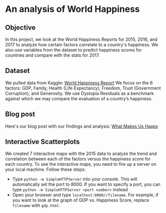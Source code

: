 # An analysis of World Happiness

## Objective
In this project, we look at the World Happiness Reports for 2015, 2016, and 2017 to analyze how certain factors correlate to a country's happiness. We also use variables from the dataset to predict happiness scores for countries and compare with the stats for 2017.

## Dataset
We pulled data from Kaggle: [World Happiness Report](https://www.kaggle.com/unsdsn/world-happiness/data)
We focus on the 6 factors: GDP, Family, Health (Life Expectancy), Freedom, Trust (Government Corruption), and Generosity. We use Dystopia Residuals as a benchmark against which we may compare the evaluation of a country’s happiness.

## Blog post
Here's our blog post with our findings and analysis: [What Makes Us Happy](https://medium.com/@bermanlucy19/what-makes-us-happy-73659cf89a0)

## Interactive Scatterplots
We created 7 interactive maps with the 2015 data to analyze the trend and correlation between each of the factors versus the happiness score for each country.
To see the interactive maps, you need to fire up a server on your local machine. Follow these steps:
* Type ```python -m SimpleHTTPServer``` into your console. This will automatically set the port to 8000. If you want to specify a port, you can type ```python -m SimpleHTTPServer <port number>``` instead
* Open your browser and type ```localhost:8000//filename```. For example, if you want to look at the graph of GDP vs. Happiness Score, replace ```filename``` with ```gdp.html```.
